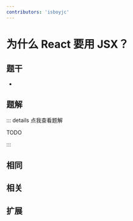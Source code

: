 ```yaml
---
contributors: 'isboyjc'
---
```


# 为什么 React 要用 JSX？

## 题干

- 



## 题解

::: details 点我查看题解

  TODO

:::



## 相同


## 相关


## 扩展

